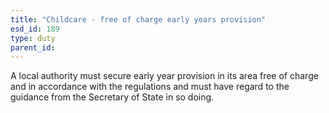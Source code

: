 ```yaml
---
title: "Childcare - free of charge early years provision"
esd_id: 189
type: duty
parent_id:  
---
```


A local authority must secure early year provision in its area free of charge and in accordance with the regulations and must have regard to the guidance from the Secretary of State in so doing.

